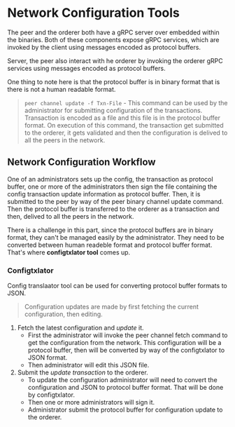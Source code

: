 # Network Configuration Tools

The peer and the orderer both have a gRPC server over embedded within the binaries. Both of these components expose gRPC services, which are invoked by the client using messages encoded as protocol buffers.

Server, the peer also interact with he orderer by invoking the orderer gRPC services using messages encoded as protocol buffers.

One thing to note here is that the protocol buffer is in binary format that is there is not a human readable format.

> `peer channel update -f Txn-File` - This command can be used by the administrator for submitting configuration of the transactions. Transaction is encoded as a file and this file is in the protocol buffer format. On execution of this command, the transaction get submitted to the orderer, it gets validated and then the configuration is delived to all the peers in the network.

## Network Configuration Workflow

One of an administrators sets up the config, the transaction as protocol buffer, one or more of the administrators then sign the file containing the config transaction update information as protocol buffer. Then, it is submitted to the peer by way of the peer binary channel update command. Then the protocol buffer is transferred to the orderer as a transaction and then, delived to all the peers in the network.

There is a challenge in this part, since the protocol buffers are in binary format, they can't be managed easily by the administrator. They need to be converted between human readeble format and protocol buffer format. That's where **configtxlator tool** comes up.

### Configtxlator

Config translaator tool can be used for converting protocol buffer formats to JSON.

> Configuration updates are made by first fetching the current configuration, then editing.

1. Fetch the latest configuration and _update_ it.
   - First the administrator will invoke the peer channel fetch command to get the configuration from the network. This configuration will be a protocol buffer, then will be converted by way of the configtxlator to JSON format.
   - Then administrator will edit this JSON file.
2. Submit the _update transaction_ to the orderer.
   - To update the configuration administrator will need to convert the configuration and JSON to protocol buffer format. That will be done by configtxlator.
   - Then one or more administrators will sign it.
   - Administrator submit the protocol buffer for configuration update to the orderer.
